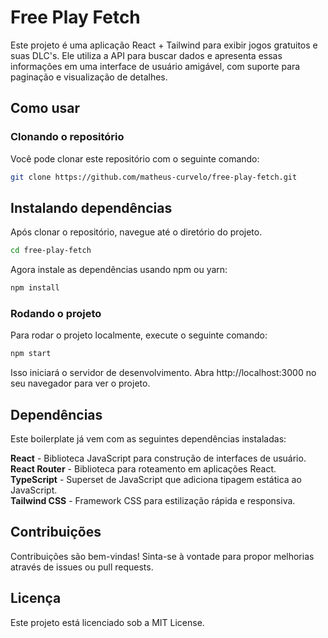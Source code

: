 # Free Play Fetch
Este projeto é uma aplicação React + Tailwind para exibir jogos gratuitos e suas DLC's. Ele utiliza a API para buscar dados e apresenta essas informações em uma interface de usuário amigável, com suporte para paginação e visualização de detalhes.

## Como usar

### Clonando o repositório
Você pode clonar este repositório com o seguinte comando:

```bash
git clone https://github.com/matheus-curvelo/free-play-fetch.git

```

## Instalando dependências
Após clonar o repositório, navegue até o diretório do projeto.

```bash
cd free-play-fetch

```

Agora instale as dependências usando npm ou yarn:

```bash
npm install

```

### Rodando o projeto
Para rodar o projeto localmente, execute o seguinte comando:

```bash
npm start

```

Isso iniciará o servidor de desenvolvimento. Abra http://localhost:3000 no seu navegador para ver o projeto.

## Dependências

Este boilerplate já vem com as seguintes dependências instaladas:

**React** - Biblioteca JavaScript para construção de interfaces de usuário. <br/>
**React Router** - Biblioteca para roteamento em aplicações React. <br/>
**TypeScript** - Superset de JavaScript que adiciona tipagem estática ao JavaScript. <br/>
**Tailwind CSS** - Framework CSS para estilização rápida e responsiva. <br/>

## Contribuições
Contribuições são bem-vindas! Sinta-se à vontade para propor melhorias através de issues ou pull requests.

## Licença
Este projeto está licenciado sob a MIT License.
